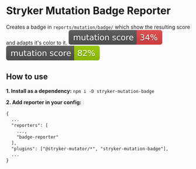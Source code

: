 # Stryker Mutation Badge Reporter

Creates a badge in `reports/mutation/badge/` which show the resulting score and adapts it's color to it.
![Badge Example](badge-example-red.svg?raw=true) ![Badge Example](badge-example-green.svg?raw=true)

## How to use

**1. Install as a dependency:** `npm i -D stryker-mutation-badge`

**2. Add reporter in your config:**

```
{
  ...
  "reporters": [
    ...,
    "badge-reporter"
  ],
  "plugins": ["@stryker-mutator/*", "stryker-mutation-badge"],
  ...
}
```
